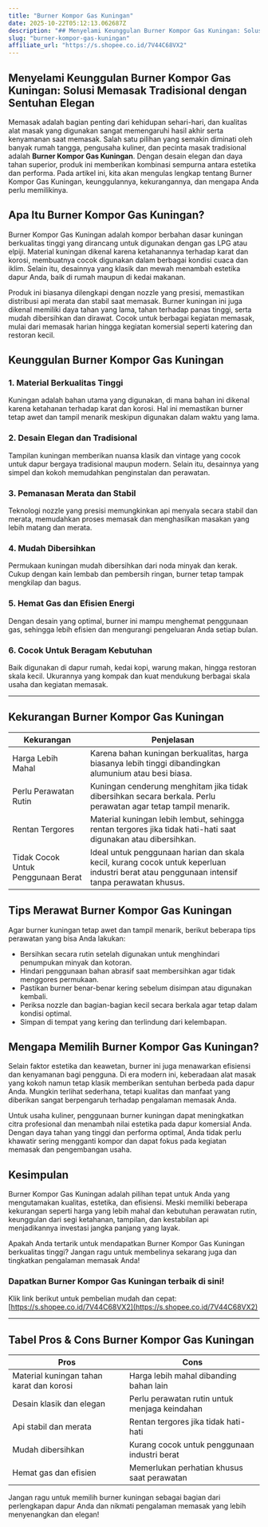 ```yaml
---
title: "Burner Kompor Gas Kuningan"
date: 2025-10-22T05:12:13.062687Z
description: "## Menyelami Keunggulan Burner Kompor Gas Kuningan: Solusi Memasak Tradisional dengan Sentuhan Elegan..."
slug: "burner-kompor-gas-kuningan"
affiliate_url: "https://s.shopee.co.id/7V44C68VX2"
---
```

## Menyelami Keunggulan Burner Kompor Gas Kuningan: Solusi Memasak Tradisional dengan Sentuhan Elegan

Memasak adalah bagian penting dari kehidupan sehari-hari, dan kualitas alat masak yang digunakan sangat memengaruhi hasil akhir serta kenyamanan saat memasak. Salah satu pilihan yang semakin diminati oleh banyak rumah tangga, pengusaha kuliner, dan pecinta masak tradisional adalah **Burner Kompor Gas Kuningan**. Dengan desain elegan dan daya tahan superior, produk ini memberikan kombinasi sempurna antara estetika dan performa. Pada artikel ini, kita akan mengulas lengkap tentang Burner Kompor Gas Kuningan, keunggulannya, kekurangannya, dan mengapa Anda perlu memilikinya.

## Apa Itu Burner Kompor Gas Kuningan?

Burner Kompor Gas Kuningan adalah kompor berbahan dasar kuningan berkualitas tinggi yang dirancang untuk digunakan dengan gas LPG atau elpiji. Material kuningan dikenal karena ketahanannya terhadap karat dan korosi, membuatnya cocok digunakan dalam berbagai kondisi cuaca dan iklim. Selain itu, desainnya yang klasik dan mewah menambah estetika dapur Anda, baik di rumah maupun di kedai makanan.

Produk ini biasanya dilengkapi dengan nozzle yang presisi, memastikan distribusi api merata dan stabil saat memasak. Burner kuningan ini juga dikenal memiliki daya tahan yang lama, tahan terhadap panas tinggi, serta mudah dibersihkan dan dirawat. Cocok untuk berbagai kegiatan memasak, mulai dari memasak harian hingga kegiatan komersial seperti katering dan restoran kecil.

## Keunggulan Burner Kompor Gas Kuningan

### 1. Material Berkualitas Tinggi

Kuningan adalah bahan utama yang digunakan, di mana bahan ini dikenal karena ketahanan terhadap karat dan korosi. Hal ini memastikan burner tetap awet dan tampil menarik meskipun digunakan dalam waktu yang lama.

### 2. Desain Elegan dan Tradisional

Tampilan kuningan memberikan nuansa klasik dan vintage yang cocok untuk dapur bergaya tradisional maupun modern. Selain itu, desainnya yang simpel dan kokoh memudahkan penginstalan dan perawatan.

### 3. Pemanasan Merata dan Stabil

Teknologi nozzle yang presisi memungkinkan api menyala secara stabil dan merata, memudahkan proses memasak dan menghasilkan masakan yang lebih matang dan merata.

### 4. Mudah Dibersihkan

Permukaan kuningan mudah dibersihkan dari noda minyak dan kerak. Cukup dengan kain lembab dan pembersih ringan, burner tetap tampak mengkilap dan bagus.

### 5. Hemat Gas dan Efisien Energi

Dengan desain yang optimal, burner ini mampu menghemat penggunaan gas, sehingga lebih efisien dan mengurangi pengeluaran Anda setiap bulan.

### 6. Cocok Untuk Beragam Kebutuhan

Baik digunakan di dapur rumah, kedai kopi, warung makan, hingga restoran skala kecil. Ukurannya yang kompak dan kuat mendukung berbagai skala usaha dan kegiatan memasak.

---

## Kekurangan Burner Kompor Gas Kuningan

| **Kekurangan** | **Penjelasan** |
|----------------|----------------|
| Harga Lebih Mahal | Karena bahan kuningan berkualitas, harga biasanya lebih tinggi dibandingkan alumunium atau besi biasa. |
| Perlu Perawatan Rutin | Kuningan cenderung menghitam jika tidak dibersihkan secara berkala. Perlu perawatan agar tetap tampil menarik. |
| Rentan Tergores | Material kuningan lebih lembut, sehingga rentan tergores jika tidak hati-hati saat digunakan atau dibersihkan. |
| Tidak Cocok Untuk Penggunaan Berat| Ideal untuk penggunaan harian dan skala kecil, kurang cocok untuk keperluan industri berat atau penggunaan intensif tanpa perawatan khusus. |

## Tips Merawat Burner Kompor Gas Kuningan

Agar burner kuningan tetap awet dan tampil menarik, berikut beberapa tips perawatan yang bisa Anda lakukan:

- Bersihkan secara rutin setelah digunakan untuk menghindari penumpukan minyak dan kotoran.
- Hindari penggunaan bahan abrasif saat membersihkan agar tidak menggores permukaan.
- Pastikan burner benar-benar kering sebelum disimpan atau digunakan kembali.
- Periksa nozzle dan bagian-bagian kecil secara berkala agar tetap dalam kondisi optimal.
- Simpan di tempat yang kering dan terlindung dari kelembapan.

## Mengapa Memilih Burner Kompor Gas Kuningan?

Selain faktor estetika dan keawetan, burner ini juga menawarkan efisiensi dan kenyamanan bagi pengguna. Di era modern ini, keberadaan alat masak yang kokoh namun tetap klasik memberikan sentuhan berbeda pada dapur Anda. Mungkin terlihat sederhana, tetapi kualitas dan manfaat yang diberikan sangat berpengaruh terhadap pengalaman memasak Anda.

Untuk usaha kuliner, penggunaan burner kuningan dapat meningkatkan citra profesional dan menambah nilai estetika pada dapur komersial Anda. Dengan daya tahan yang tinggi dan performa optimal, Anda tidak perlu khawatir sering mengganti kompor dan dapat fokus pada kegiatan memasak dan pengembangan usaha.

## Kesimpulan

Burner Kompor Gas Kuningan adalah pilihan tepat untuk Anda yang mengutamakan kualitas, estetika, dan efisiensi. Meski memiliki beberapa kekurangan seperti harga yang lebih mahal dan kebutuhan perawatan rutin, keunggulan dari segi ketahanan, tampilan, dan kestabilan api menjadikannya investasi jangka panjang yang layak.

Apakah Anda tertarik untuk mendapatkan Burner Kompor Gas Kuningan berkualitas tinggi? Jangan ragu untuk membelinya sekarang juga dan tingkatkan pengalaman memasak Anda!

### **Dapatkan Burner Kompor Gas Kuningan terbaik di sini!**
Klik link berikut untuk pembelian mudah dan cepat: [https://s.shopee.co.id/7V44C68VX2](https://s.shopee.co.id/7V44C68VX2)

---

## Tabel Pros & Cons Burner Kompor Gas Kuningan

| **Pros** | **Cons** |
|------------|-----------|
| Material kuningan tahan karat dan korosi | Harga lebih mahal dibanding bahan lain |
| Desain klasik dan elegan | Perlu perawatan rutin untuk menjaga keindahan |
| Api stabil dan merata | Rentan tergores jika tidak hati-hati |
| Mudah dibersihkan | Kurang cocok untuk penggunaan industri berat |
| Hemat gas dan efisien | Memerlukan perhatian khusus saat perawatan |

Jangan ragu untuk memilih burner kuningan sebagai bagian dari perlengkapan dapur Anda dan nikmati pengalaman memasak yang lebih menyenangkan dan elegan!